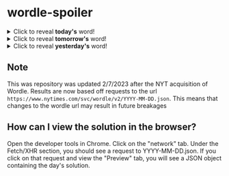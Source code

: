 # wordle-spoiler

<details>
  <summary>Click to reveal <b>today's</b> word!</summary>
  <br>
  <b> gaunt </b>
</details>

<details>
  <summary>Click to reveal <b>tomorrow's</b> word!</summary>
  <br>
  <b> cameo </b>
</details>

<details>
  <summary>Click to reveal <b>yesterday's</b> word!</summary>
  <br>
  <b> blare </b>
</details>

## Note
This was repository was updated 2/7/2023 after the NYT acquisition of Wordle. Results are now based off requests to the url `https://www.nytimes.com/svc/wordle/v2/YYYY-MM-DD.json`. This means that changes to the wordle url may result in future breakages

## How can I view the solution in the browser?
Open the developer tools in Chrome. Click on the "network" tab. Under the Fetch/XHR section, you should see a request to YYYY-MM-DD.json. If you click on that request and view the "Preview" tab, you will see a JSON object containing the day's solution.